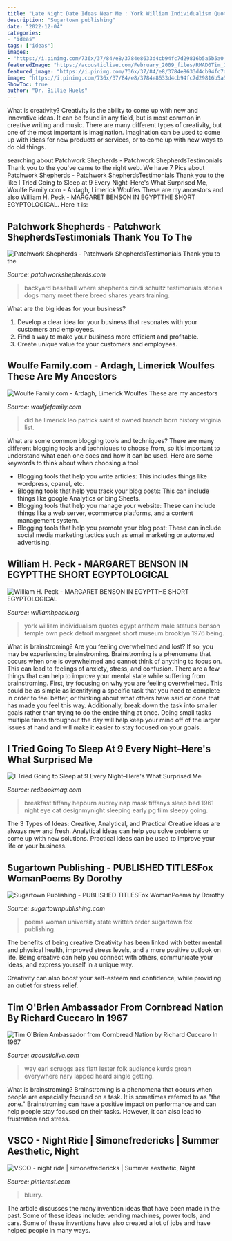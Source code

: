 ```yaml
---
title: "Late Night Date Ideas Near Me : York William Individualism Quotes Egypt Anthem Male Statues Benson Temple Own Peck Detroit Margaret Short Museum Brooklyn 1976 Being"
description: "Sugartown publishing"
date: "2022-12-04"
categories:
- "ideas"
tags: ["ideas"]
images:
- "https://i.pinimg.com/736x/37/84/e8/3784e8633d4cb94fc7d29816b5a5b5a0.jpg"
featuredImage: "https://acousticlive.com/February_2009_files/RMAD0Tim_170.gif"
featured_image: "https://i.pinimg.com/736x/37/84/e8/3784e8633d4cb94fc7d29816b5a5b5a0.jpg"
image: "https://i.pinimg.com/736x/37/84/e8/3784e8633d4cb94fc7d29816b5a5b5a0.jpg"
ShowToc: true
author: "Dr. Billie Huels"
---
```



What is creativity?
Creativity is the ability to come up with new and innovative ideas. It can be found in any field, but is most common in creative writing and music. There are many different types of creativity, but one of the most important is imagination. Imagination can be used to come up with ideas for new products or services, or to come up with new ways to do old things.

	

		
searching about Patchwork Shepherds - Patchwork ShepherdsTestimonials Thank you to the you've came to the right web. We have 7 Pics about Patchwork Shepherds - Patchwork ShepherdsTestimonials Thank you to the like I Tried Going to Sleep at 9 Every Night–Here&#039;s What Surprised Me, Woulfe Family.com - Ardagh, Limerick Woulfes These are my ancestors and also William H. Peck - MARGARET BENSON IN EGYPTTHE SHORT EGYPTOLOGICAL. Here it is:
		
    
## Patchwork Shepherds - Patchwork ShepherdsTestimonials Thank You To The

<img loading=lazy src="http://patchworkshepherds.com/yahoo_site_admin/assets/images/trinitygoldiboss.26122711_std.JPG" onerror="this.onerror=null;this.src='https://tse2.mm.bing.net/th?id=OIP.lq9bInIncZeCW8BvpIh1sgHaFj&amp;pid=15.1';" alt="Patchwork Shepherds - Patchwork ShepherdsTestimonials Thank you to the">

_Source: patchworkshepherds.com_

>backyard baseball where shepherds cindi schultz testimonials stories dogs many meet there breed shares years training. 

	

What are the big ideas for your business?
1. Develop a clear idea for your business that resonates with your customers and employees.
2. Find a way to make your business more efficient and profitable.
3. Create unique value for your customers and employees.

    
## Woulfe Family.com - Ardagh, Limerick Woulfes These Are My Ancestors

<img loading=lazy src="http://woulfefamily.com/yahoo_site_admin/assets/images/leo_fish.64114453_std.jpg" onerror="this.onerror=null;this.src='https://tse4.mm.bing.net/th?id=OIP.N0FNqkEU7j7MnSwjX6rlwgAAAA&amp;pid=15.1';" alt="Woulfe Family.com - Ardagh, Limerick Woulfes These are my ancestors">

_Source: woulfefamily.com_

>did he limerick leo patrick saint st owned branch born history virginia list. 

	

What are some common blogging tools and techniques?
There are many different blogging tools and techniques to choose from, so it’s important to understand what each one does and how it can be used. Here are some keywords to think about when choosing a tool:
- Blogging tools that help you write articles: This includes things like wordpress, cpanel, etc.
- Blogging tools that help you track your blog posts: This can include things like google Analytics or bing Sheets.
- Blogging tools that help you manage your website: These can include things like a web server, ecommerce platforms, and a content management system. 
- Blogging tools that help you promote your blog post: These can include social media marketing tactics such as email marketing or automated advertising.

    
## William H. Peck - MARGARET BENSON IN EGYPTTHE SHORT EGYPTOLOGICAL

<img loading=lazy src="http://williamhpeck.org/yahoo_site_admin/assets/images/mentuemhet2.302113547_std.jpg" onerror="this.onerror=null;this.src='https://tse2.mm.bing.net/th?id=OIP.PiaC6mD6r9b9q9uzQhbQCQAAAA&amp;pid=15.1';" alt="William H. Peck - MARGARET BENSON IN EGYPTTHE SHORT EGYPTOLOGICAL">

_Source: williamhpeck.org_

>york william individualism quotes egypt anthem male statues benson temple own peck detroit margaret short museum brooklyn 1976 being. 

	

What is brainstroming?
Are you feeling overwhelmed and lost? If so, you may be experiencing brainstroming. Brainstroming is a phenomena that occurs when one is overwhelmed and cannot think of anything to focus on. This can lead to feelings of anxiety, stress, and confusion. There are a few things that can help to improve your mental state while suffering from brainstroming. First, try focusing on why you are feeling overwhelmed. This could be as simple as identifying a specific task that you need to complete in order to feel better, or thinking about what others have said or done that has made you feel this way. Additionally, break down the task into smaller goals rather than trying to do the entire thing at once. Doing small tasks multiple times throughout the day will help keep your mind off of the larger issues at hand and will make it easier to stay focused on your goals.

    
## I Tried Going To Sleep At 9 Every Night–Here&#039;s What Surprised Me

<img loading=lazy src="http://rbk.h-cdn.co/assets/16/21/1464037592-breakfast-at-tiffanys-audrey-hepburn-dvd-review.jpg" onerror="this.onerror=null;this.src='https://tse1.mm.bing.net/th?id=OIP.ECQdso0b9aOgTbzZm2MnWgHaFH&amp;pid=15.1';" alt="I Tried Going to Sleep at 9 Every Night–Here&#039;s What Surprised Me">

_Source: redbookmag.com_

>breakfast tiffany hepburn audrey nap mask tiffanys sleep bed 1961 night eye cat designmynight sleeping early pg film sleepy going. 

	

The 3 Types of Ideas: Creative, Analytical, and Practical
Creative ideas are always new and fresh. Analytical ideas can help you solve problems or come up with new solutions. Practical ideas can be used to improve your life or your business.

    
## Sugartown Publishing - PUBLISHED TITLESFox WomanPoems By Dorothy

<img loading=lazy src="http://sugartownpublishing.com/yahoo_site_admin/assets/images/full_cover_small.45135712_std.jpg" onerror="this.onerror=null;this.src='https://tse2.mm.bing.net/th?id=OIP.4Uifz-DbHvlVAHUy0ZWppQAAAA&amp;pid=15.1';" alt="Sugartown Publishing - PUBLISHED TITLESFox WomanPoems by Dorothy">

_Source: sugartownpublishing.com_

>poems woman university state written order sugartown fox publishing. 

	

The benefits of being creative
Creativity has been linked with better mental and physical health, improved stress levels, and a more positive outlook on life.
Being creative can help you connect with others, communicate your ideas, and express yourself in a unique way.

Creativity can also boost your self-esteem and confidence, while providing an outlet for stress relief.

    
## Tim O&#039;Brien Ambassador From Cornbread Nation By Richard Cuccaro In 1967

<img loading=lazy src="https://acousticlive.com/February_2009_files/RMAD0Tim_170.gif" onerror="this.onerror=null;this.src='https://tse3.mm.bing.net/th?id=OIP.AV0MQaJwaizqD5CYvhrbwAAAAA&amp;pid=15.1';" alt="Tim O&#039;Brien Ambassador from Cornbread Nation by Richard Cuccaro In 1967">

_Source: acousticlive.com_

>way earl scruggs ass flatt lester folk audience kurds groan everywhere nary lapped heard single getting. 

	

What is brainstroming?
Brainstroming is a phenomena that occurs when people are especially focused on a task. It is sometimes referred to as "the zone." Brainstroming can have a positive impact on performance and can help people stay focused on their tasks. However, it can also lead to frustration and stress.

    
## VSCO - Night Ride | Simonefredericks | Summer Aesthetic, Night

<img loading=lazy src="https://i.pinimg.com/736x/37/84/e8/3784e8633d4cb94fc7d29816b5a5b5a0.jpg" onerror="this.onerror=null;this.src='https://tse4.mm.bing.net/th?id=OIP.hPOkmNe5vUe368Iz33MHWgHaLI&amp;pid=15.1';" alt="VSCO - night ride | simonefredericks | Summer aesthetic, Night">

_Source: pinterest.com_

>blurry. 

	

The article discusses the many invention ideas that have been made in the past. Some of these ideas include: vending machines, power tools, and cars. Some of these inventions have also created a lot of jobs and have helped people in many ways.

